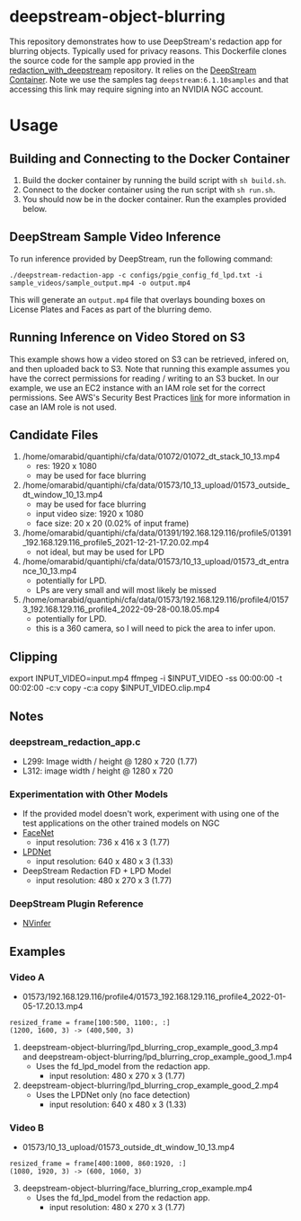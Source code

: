 # deepstream-object-blurring
This repository demonstrates how to use DeepStream's redaction app for blurring objects. Typically used for privacy reasons. This Dockerfile clones the source code for the sample app provied in the [redaction_with_deepstream](https://github.com/NVIDIA-AI-IOT/redaction_with_deepstream) repository. It relies on the [DeepStream Container](https://catalog.ngc.nvidia.com/orgs/nvidia/containers/deepstream). Note we use the samples tag `deepstream:6.1.10samples` and that accessing this link may require signing into an NVIDIA NGC account.


# Usage
## Building and Connecting to the Docker Container
1. Build the docker container by running the build script with `sh build.sh`.
2. Connect to the docker container using the run script with `sh run.sh`.
3. You should now be in the docker container. Run the examples provided below.

## DeepStream Sample Video Inference
To run inference provided by DeepStream, run the following command:
```
./deepstream-redaction-app -c configs/pgie_config_fd_lpd.txt -i sample_videos/sample_output.mp4 -o output.mp4
```
This will generate an `output.mp4` file that overlays bounding boxes on License Plates and Faces as part of the blurring demo.

## Running Inference on Video Stored on S3
This example shows how a video stored on S3 can be retrieved, infered on, and then uploaded back to S3. Note that running this example assumes you have the correct permissions for reading / writing to an S3 bucket. In our example, we use an EC2 instance with an IAM role set for the correct permissions. See AWS's Security Best Practices [link](https://docs.aws.amazon.com/AmazonS3/latest/userguide/security-best-practices.html) for more information in case an IAM role is not used.


## Candidate Files
1. /home/omarabid/quantiphi/cfa/data/01072/01072_dt_stack_10_13.mp4
    - res: 1920 x 1080
    - may be used for face blurring
2. /home/omarabid/quantiphi/cfa/data/01573/10_13_upload/01573_outside_dt_window_10_13.mp4
    - may be used for face blurring
    - input video size: 1920 x 1080
    - face size: 20 x 20 (0.02% of input frame)
3. /home/omarabid/quantiphi/cfa/data/01391/192.168.129.116/profile5/01391_192.168.129.116_profile5_2021-12-21-17.20.02.mp4
    - not ideal, but may be used for LPD
4. /home/omarabid/quantiphi/cfa/data/01573/10_13_upload/01573_dt_entrance_10_13.mp4
    - potentially for LPD.
    - LPs are very small and will most likely be missed
5. /home/omarabid/quantiphi/cfa/data/01573/192.168.129.116/profile4/01573_192.168.129.116_profile4_2022-09-28-00.18.05.mp4
    - potentially for LPD.
    - this is a 360 camera, so I will need to pick the area to infer upon.


## Clipping
export INPUT_VIDEO=input.mp4
ffmpeg -i $INPUT_VIDEO -ss 00:00:00 -t 00:02:00 -c:v copy -c:a copy $INPUT_VIDEO.clip.mp4

## Notes

### deepstream_redaction_app.c
- L299: Image width / height @ 1280 x 720 (1.77)
- L312: image width / height @ 1280 x 720

### Experimentation with Other Models
- If the provided model doesn't work, experiment with using one of the test applications on the other trained models on NGC
- [FaceNet](https://catalog.ngc.nvidia.com/orgs/nvidia/teams/tao/models/facenet)
    - input resolution: 736 x 416 x 3 (1.77)
- [LPDNet](https://catalog.ngc.nvidia.com/orgs/nvidia/teams/tao/models/lpdnet)
    - input resolution: 640 x 480 x 3 (1.33)
- DeepStream Redaction FD + LPD Model
    - input resolution: 480 x 270 x 3 (1.77)

### DeepStream Plugin Reference
- [NVinfer](https://docs.nvidia.com/metropolis/deepstream/dev-guide/text/DS_plugin_gst-nvinfer.html)


## Examples
### Video A
- 01573/192.168.129.116/profile4/01573_192.168.129.116_profile4_2022-01-05-17.20.13.mp4
```
resized_frame = frame[100:500, 1100:, :]
(1200, 1600, 3) -> (400,500, 3)
```
1. deepstream-object-blurring/lpd_blurring_crop_example_good_3.mp4 and
    deepstream-object-blurring/lpd_blurring_crop_example_good_1.mp4
    - Uses the fd_lpd_model from the redaction app.
        - input resolution: 480 x 270 x 3 (1.77)
2. deepstream-object-blurring/lpd_blurring_crop_example_good_2.mp4
    - Uses the LPDNet only (no face detection)
        - input resolution: 640 x 480 x 3 (1.33)

### Video B
- 01573/10_13_upload/01573_outside_dt_window_10_13.mp4
```
resized_frame = frame[400:1000, 860:1920, :]
(1080, 1920, 3) -> (600, 1060, 3)
```
3. deepstream-object-blurring/face_blurring_crop_example.mp4
    - Uses the fd_lpd_model from the redaction app.
        - input resolution: 480 x 270 x 3 (1.77)

